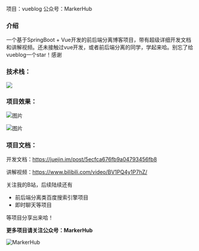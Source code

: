 项目：vueblog   公众号：MarkerHub

### 介绍

一个基于SpringBoot + Vue开发的前后端分离博客项目，带有超级详细开发文档和讲解视频。还未接触过vue开发，或者前后端分离的同学，学起来哈。别忘了给vueblog一个star！感谢

### 技术栈：

![](https://oscimg.oschina.net/oscnet/up-4626cb696c003e36c4515e77adc7632c6ed.png)

### 项目效果：

![图片](https://uploader.shimo.im/f/Yvgk3fheE74eMoXJ.png!thumbnail)

![图片](https://uploader.shimo.im/f/uvsAYsB8HVpLGS9o.png!thumbnail)

### 项目文档：

开发文档：https://juejin.im/post/5ecfca676fb9a04793456fb8

讲解视频：https://www.bilibili.com/video/BV1PQ4y1P7hZ/

关注我的B站，后续陆续还有
* 前后端分离类百度搜索引擎项目
* 即时聊天等项目

等项目分享出来哈！

**更多项目请关注公众号：MarkerHub**

![MarkerHub](https://camo.githubusercontent.com/061df651b4fcfec5d258dc2beb78f441b9360e42/68747470733a2f2f696d6167652d313330303536363531332e636f732e61702d6775616e677a686f752e6d7971636c6f75642e636f6d2f6d696e652f4d61726b65724875622e6a7067)
